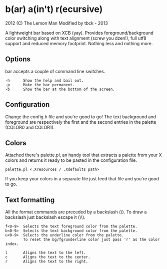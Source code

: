 b(ar) a(in't) r(ecursive)
=========================
2012 (C) The Lemon Man
Modified by tbck - 2013

A lightweight bar based on XCB (yay). Provides foreground/background color
switching along with text alignment (screw you dzen!), full utf8 support
and reduced memory footprint. Nothing less and nothing more.

Options
-------
bar accepts a couple of command line switches.

```
-h      Show the help and bail out.
-p      Make the bar permanent.
-b      Show the bar at the bottom of the screen.
```

Configuration
-------------
Change the config.h file and you're good to go!
The text background and foreground are respectively the first and the second
entries in the palette (COLOR0 and COLOR1).

Colors
------
Attached there's palette.pl, an handy tool that extracts a palette from your
X colors and returns it ready to be pasted in the configuration file.

```
palette.pl <.Xresources / .Xdefaults path>
```

If you keep your colors in a separate file just feed that file and you're good
to go.

Text formatting
---------------
All the format commands are preceded by a backslash (\\). 
To draw a backslash just backslash escape it (\\\\). 

```
f<0-9>  Selects the text foreground color from the palette.
b<0-9>  Selects the text background color from the palette.
u<0-9>  Selects the underline color from the palette.
        To reset the bg/fg/underline color just pass 'r' as the color index.

l       Aligns the text to the left.
c       Aligns the text to the center.
r       Aligns the text to the right.
```
